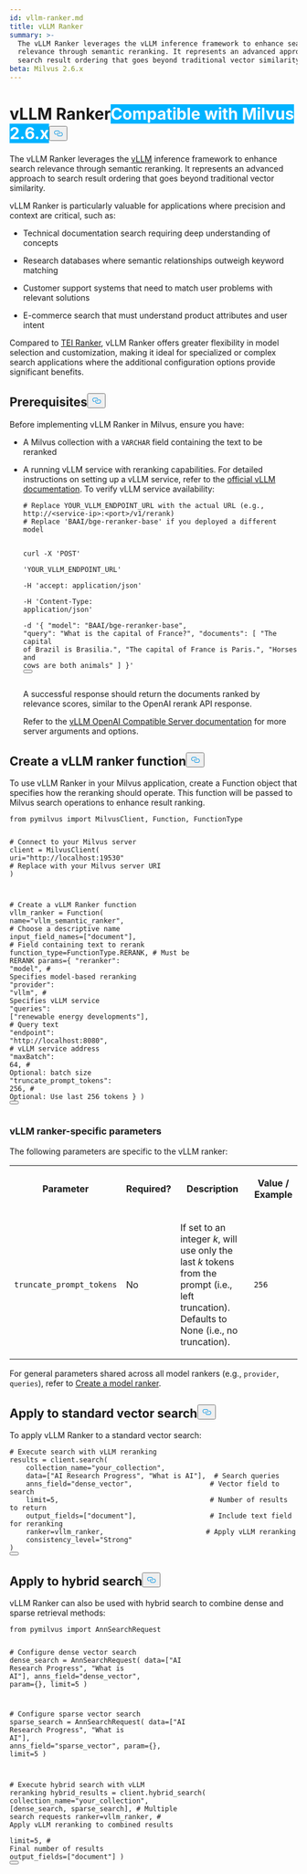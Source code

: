 ```yaml
---
id: vllm-ranker.md
title: vLLM Ranker
summary: >-
  The vLLM Ranker leverages the vLLM inference framework to enhance search
  relevance through semantic reranking. It represents an advanced approach to
  search result ordering that goes beyond traditional vector similarity.
beta: Milvus 2.6.x
---
```

<h1 id="vLLM-Ranker" class="common-anchor-header">vLLM Ranker<span class="beta-tag" style="background-color:rgb(0, 179, 255);color:white" translate="no">Compatible with Milvus 2.6.x</span><button data-href="#vLLM-Ranker" class="anchor-icon" translate="no">
      <svg translate="no"
        aria-hidden="true"
        focusable="false"
        height="20"
        version="1.1"
        viewBox="0 0 16 16"
        width="16"
      >
        <path
          fill="#0092E4"
          fill-rule="evenodd"
          d="M4 9h1v1H4c-1.5 0-3-1.69-3-3.5S2.55 3 4 3h4c1.45 0 3 1.69 3 3.5 0 1.41-.91 2.72-2 3.25V8.59c.58-.45 1-1.27 1-2.09C10 5.22 8.98 4 8 4H4c-.98 0-2 1.22-2 2.5S3 9 4 9zm9-3h-1v1h1c1 0 2 1.22 2 2.5S13.98 12 13 12H9c-.98 0-2-1.22-2-2.5 0-.83.42-1.64 1-2.09V6.25c-1.09.53-2 1.84-2 3.25C6 11.31 7.55 13 9 13h4c1.45 0 3-1.69 3-3.5S14.5 6 13 6z"
        ></path>
      </svg>
    </button></h1><p>The vLLM Ranker leverages the <a href="https://docs.vllm.ai/en/latest/index.html">vLLM</a> inference framework to enhance search relevance through semantic reranking. It represents an advanced approach to search result ordering that goes beyond traditional vector similarity.</p>
<p>vLLM Ranker is particularly valuable for applications where precision and context are critical, such as:</p>
<ul>
<li><p>Technical documentation search requiring deep understanding of concepts</p></li>
<li><p>Research databases where semantic relationships outweigh keyword matching</p></li>
<li><p>Customer support systems that need to match user problems with relevant solutions</p></li>
<li><p>E-commerce search that must understand product attributes and user intent</p></li>
</ul>
<p>Compared to <a href="/docs/tei-ranker.md">TEI Ranker</a>, vLLM Ranker offers greater flexibility in model selection and customization, making it ideal for specialized or complex search applications where the additional configuration options provide significant benefits.</p>
<h2 id="Prerequisites" class="common-anchor-header">Prerequisites<button data-href="#Prerequisites" class="anchor-icon" translate="no">
      <svg translate="no"
        aria-hidden="true"
        focusable="false"
        height="20"
        version="1.1"
        viewBox="0 0 16 16"
        width="16"
      >
        <path
          fill="#0092E4"
          fill-rule="evenodd"
          d="M4 9h1v1H4c-1.5 0-3-1.69-3-3.5S2.55 3 4 3h4c1.45 0 3 1.69 3 3.5 0 1.41-.91 2.72-2 3.25V8.59c.58-.45 1-1.27 1-2.09C10 5.22 8.98 4 8 4H4c-.98 0-2 1.22-2 2.5S3 9 4 9zm9-3h-1v1h1c1 0 2 1.22 2 2.5S13.98 12 13 12H9c-.98 0-2-1.22-2-2.5 0-.83.42-1.64 1-2.09V6.25c-1.09.53-2 1.84-2 3.25C6 11.31 7.55 13 9 13h4c1.45 0 3-1.69 3-3.5S14.5 6 13 6z"
        ></path>
      </svg>
    </button></h2><p>Before implementing vLLM Ranker in Milvus, ensure you have:</p>
<ul>
<li><p>A Milvus collection with a <code translate="no">VARCHAR</code> field containing the text to be reranked</p></li>
<li><p>A running vLLM service with reranking capabilities. For detailed instructions on setting up a vLLM service, refer to the <a href="https://docs.vllm.ai/en/latest/getting_started/installation.html">official vLLM documentation</a>. To verify vLLM service availability:</p>
<pre><code translate="no" class="language-bash"><span class="hljs-comment"># Replace YOUR_VLLM_ENDPOINT_URL with the actual URL (e.g., http://&lt;service-ip&gt;:&lt;port&gt;/v1/rerank)</span>
<span class="hljs-comment"># Replace &#x27;BAAI/bge-reranker-base&#x27; if you deployed a different model</span>

curl -X <span class="hljs-string">&#x27;POST&#x27;</span> \
  <span class="hljs-string">&#x27;YOUR_VLLM_ENDPOINT_URL&#x27;</span> \
  -H <span class="hljs-string">&#x27;accept: application/json&#x27;</span> \
  -H <span class="hljs-string">&#x27;Content-Type: application/json&#x27;</span> \
  -d <span class="hljs-string">&#x27;{
  &quot;model&quot;: &quot;BAAI/bge-reranker-base&quot;,
  &quot;query&quot;: &quot;What is the capital of France?&quot;,
  &quot;documents&quot;: [
    &quot;The capital of Brazil is Brasilia.&quot;,
    &quot;The capital of France is Paris.&quot;,
    &quot;Horses and cows are both animals&quot;
  ]
}&#x27;</span>
<button class="copy-code-btn"></button></code></pre>
<p>A successful response should return the documents ranked by relevance scores, similar to the OpenAI rerank API response.</p>
<p>Refer to the <a href="https://docs.vllm.ai/en/latest/serving/openai_compatible_server.html#re-rank-api">vLLM OpenAI Compatible Server documentation</a> for more server arguments and options.</p></li>
</ul>
<h2 id="Create-a-vLLM-ranker-function" class="common-anchor-header">Create a vLLM ranker function<button data-href="#Create-a-vLLM-ranker-function" class="anchor-icon" translate="no">
      <svg translate="no"
        aria-hidden="true"
        focusable="false"
        height="20"
        version="1.1"
        viewBox="0 0 16 16"
        width="16"
      >
        <path
          fill="#0092E4"
          fill-rule="evenodd"
          d="M4 9h1v1H4c-1.5 0-3-1.69-3-3.5S2.55 3 4 3h4c1.45 0 3 1.69 3 3.5 0 1.41-.91 2.72-2 3.25V8.59c.58-.45 1-1.27 1-2.09C10 5.22 8.98 4 8 4H4c-.98 0-2 1.22-2 2.5S3 9 4 9zm9-3h-1v1h1c1 0 2 1.22 2 2.5S13.98 12 13 12H9c-.98 0-2-1.22-2-2.5 0-.83.42-1.64 1-2.09V6.25c-1.09.53-2 1.84-2 3.25C6 11.31 7.55 13 9 13h4c1.45 0 3-1.69 3-3.5S14.5 6 13 6z"
        ></path>
      </svg>
    </button></h2><p>To use vLLM Ranker in your Milvus application, create a Function object that specifies how the reranking should operate. This function will be passed to Milvus search operations to enhance result ranking.</p>
<pre><code translate="no" class="language-python"><span class="hljs-keyword">from</span> pymilvus <span class="hljs-keyword">import</span> MilvusClient, Function, FunctionType

<span class="hljs-comment"># Connect to your Milvus server</span>
client = MilvusClient(
    uri=<span class="hljs-string">&quot;http://localhost:19530&quot;</span>  <span class="hljs-comment"># Replace with your Milvus server URI</span>
)

<span class="hljs-comment"># Create a vLLM Ranker function</span>
vllm_ranker = Function(
    name=<span class="hljs-string">&quot;vllm_semantic_ranker&quot;</span>,    <span class="hljs-comment"># Choose a descriptive name</span>
    input_field_names=[<span class="hljs-string">&quot;document&quot;</span>],  <span class="hljs-comment"># Field containing text to rerank</span>
    function_type=FunctionType.RERANK,  <span class="hljs-comment"># Must be RERANK</span>
    params={
        <span class="hljs-string">&quot;reranker&quot;</span>: <span class="hljs-string">&quot;model&quot;</span>,        <span class="hljs-comment"># Specifies model-based reranking</span>
        <span class="hljs-string">&quot;provider&quot;</span>: <span class="hljs-string">&quot;vllm&quot;</span>,         <span class="hljs-comment"># Specifies vLLM service</span>
        <span class="hljs-string">&quot;queries&quot;</span>: [<span class="hljs-string">&quot;renewable energy developments&quot;</span>],  <span class="hljs-comment"># Query text</span>
        <span class="hljs-string">&quot;endpoint&quot;</span>: <span class="hljs-string">&quot;http://localhost:8080&quot;</span>,  <span class="hljs-comment"># vLLM service address</span>
        <span class="hljs-string">&quot;maxBatch&quot;</span>: <span class="hljs-number">64</span>,              <span class="hljs-comment"># Optional: batch size</span>
        <span class="hljs-string">&quot;truncate_prompt_tokens&quot;</span>: <span class="hljs-number">256</span>,  <span class="hljs-comment"># Optional: Use last 256 tokens</span>
    }
)
<button class="copy-code-btn"></button></code></pre>
<h3 id="vLLM-ranker-specific-parameters" class="common-anchor-header">vLLM ranker-specific parameters</h3><p>The following parameters are specific to the vLLM ranker:</p>
<table>
   <tr>
     <th><p>Parameter</p></th>
     <th><p>Required?</p></th>
     <th><p>Description</p></th>
     <th><p>Value / Example</p></th>
   </tr>
   <tr>
     <td><p><code translate="no">truncate_prompt_tokens</code></p></td>
     <td><p>No</p></td>
     <td><p>If set to an integer <em>k</em>, will use only the last <em>k</em> tokens from the prompt (i.e., left truncation). Defaults to None (i.e., no truncation).</p></td>
     <td><p><code translate="no">256</code></p></td>
   </tr>
</table>
<div class="alert note">
<p>For general parameters shared across all model rankers (e.g., <code translate="no">provider</code>, <code translate="no">queries</code>), refer to <a href="/docs/model-ranker-overview.md#Create-a-model-ranker">Create a model ranker</a>.</p>
</div>
<h2 id="Apply-to-standard-vector-search" class="common-anchor-header">Apply to standard vector search<button data-href="#Apply-to-standard-vector-search" class="anchor-icon" translate="no">
      <svg translate="no"
        aria-hidden="true"
        focusable="false"
        height="20"
        version="1.1"
        viewBox="0 0 16 16"
        width="16"
      >
        <path
          fill="#0092E4"
          fill-rule="evenodd"
          d="M4 9h1v1H4c-1.5 0-3-1.69-3-3.5S2.55 3 4 3h4c1.45 0 3 1.69 3 3.5 0 1.41-.91 2.72-2 3.25V8.59c.58-.45 1-1.27 1-2.09C10 5.22 8.98 4 8 4H4c-.98 0-2 1.22-2 2.5S3 9 4 9zm9-3h-1v1h1c1 0 2 1.22 2 2.5S13.98 12 13 12H9c-.98 0-2-1.22-2-2.5 0-.83.42-1.64 1-2.09V6.25c-1.09.53-2 1.84-2 3.25C6 11.31 7.55 13 9 13h4c1.45 0 3-1.69 3-3.5S14.5 6 13 6z"
        ></path>
      </svg>
    </button></h2><p>To apply vLLM Ranker to a standard vector search:</p>
<pre><code translate="no" class="language-python"><span class="hljs-comment"># Execute search with vLLM reranking</span>
results = client.search(
    collection_name=<span class="hljs-string">&quot;your_collection&quot;</span>,
    data=[<span class="hljs-string">&quot;AI Research Progress&quot;</span>, <span class="hljs-string">&quot;What is AI&quot;</span>],  <span class="hljs-comment"># Search queries</span>
    anns_field=<span class="hljs-string">&quot;dense_vector&quot;</span>,                   <span class="hljs-comment"># Vector field to search</span>
    limit=<span class="hljs-number">5</span>,                                     <span class="hljs-comment"># Number of results to return</span>
    output_fields=[<span class="hljs-string">&quot;document&quot;</span>],                  <span class="hljs-comment"># Include text field for reranking</span>
<span class="highlighted-wrapper-line">    ranker=vllm_ranker,                         <span class="hljs-comment"># Apply vLLM reranking</span></span>
    consistency_level=<span class="hljs-string">&quot;Strong&quot;</span>
)
<button class="copy-code-btn"></button></code></pre>
<h2 id="Apply-to-hybrid-search" class="common-anchor-header">Apply to hybrid search<button data-href="#Apply-to-hybrid-search" class="anchor-icon" translate="no">
      <svg translate="no"
        aria-hidden="true"
        focusable="false"
        height="20"
        version="1.1"
        viewBox="0 0 16 16"
        width="16"
      >
        <path
          fill="#0092E4"
          fill-rule="evenodd"
          d="M4 9h1v1H4c-1.5 0-3-1.69-3-3.5S2.55 3 4 3h4c1.45 0 3 1.69 3 3.5 0 1.41-.91 2.72-2 3.25V8.59c.58-.45 1-1.27 1-2.09C10 5.22 8.98 4 8 4H4c-.98 0-2 1.22-2 2.5S3 9 4 9zm9-3h-1v1h1c1 0 2 1.22 2 2.5S13.98 12 13 12H9c-.98 0-2-1.22-2-2.5 0-.83.42-1.64 1-2.09V6.25c-1.09.53-2 1.84-2 3.25C6 11.31 7.55 13 9 13h4c1.45 0 3-1.69 3-3.5S14.5 6 13 6z"
        ></path>
      </svg>
    </button></h2><p>vLLM Ranker can also be used with hybrid search to combine dense and sparse retrieval methods:</p>
<pre><code translate="no" class="language-python"><span class="hljs-keyword">from</span> pymilvus <span class="hljs-keyword">import</span> AnnSearchRequest

<span class="hljs-comment"># Configure dense vector search</span>
dense_search = AnnSearchRequest(
    data=[<span class="hljs-string">&quot;AI Research Progress&quot;</span>, <span class="hljs-string">&quot;What is AI&quot;</span>],
    anns_field=<span class="hljs-string">&quot;dense_vector&quot;</span>,
    param={},
    limit=<span class="hljs-number">5</span>
)

<span class="hljs-comment"># Configure sparse vector search  </span>
sparse_search = AnnSearchRequest(
    data=[<span class="hljs-string">&quot;AI Research Progress&quot;</span>, <span class="hljs-string">&quot;What is AI&quot;</span>],
    anns_field=<span class="hljs-string">&quot;sparse_vector&quot;</span>, 
    param={},
    limit=<span class="hljs-number">5</span>
)

<span class="hljs-comment"># Execute hybrid search with vLLM reranking</span>
hybrid_results = client.hybrid_search(
    collection_name=<span class="hljs-string">&quot;your_collection&quot;</span>,
    [dense_search, sparse_search],              <span class="hljs-comment"># Multiple search requests</span>
    ranker=vllm_ranker,                        <span class="hljs-comment"># Apply vLLM reranking to combined results</span>
<span class="highlighted-wrapper-line">    limit=<span class="hljs-number">5</span>,                                   <span class="hljs-comment"># Final number of results</span></span>
    output_fields=[<span class="hljs-string">&quot;document&quot;</span>]
)
<button class="copy-code-btn"></button></code></pre>
